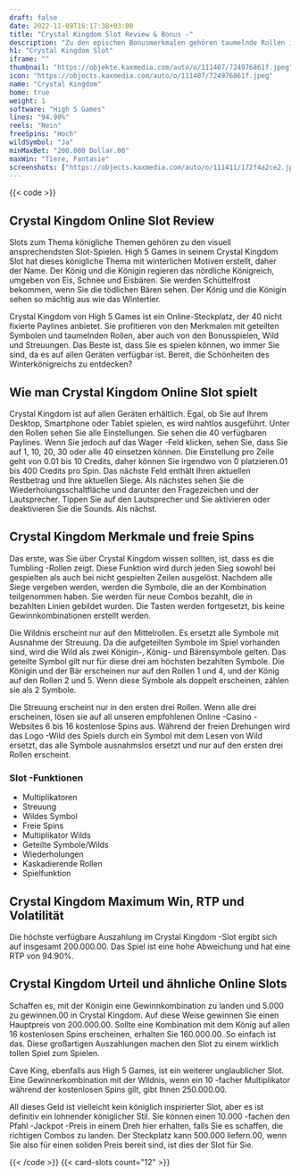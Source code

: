 ```yaml
---
draft: false
date: 2022-11-09T16:17:38+03:00
title: "Crystal Kingdom Slot Review & Bonus -"
description: "Zu den epischen Bonusmerkmalen gehören taumelnde Rollen im Crystal Kingdom Slot von High 5 Games! Lesen Sie unsere Rezension, um mehr zu entdecken! Beinhaltet RTP, Funktionen und Auszahlungen."
h1: "Crystal Kingdom Slot"
iframe: ""
thumbnail: "https://objekte.kaxmedia.com/auto/o/111407/724976861f.jpeg"
icon: "https://objects.kaxmedia.com/auto/o/111407/724976861f.jpeg"
name: "Crystal Kingdom"
home: true
weight: 1
software: "High 5 Games"
lines: "94.90%"
reels: "Nein"
freeSpins: "Hoch"
wildSymbol: "Ja"
minMaxBet: "200.000 Dollar.00"
maxWin: "Tiere, Fantasie"
screenshots: ["https://objects.kaxmedia.com/auto/o/111411/172f4a2ce2.jpeg"]
---
```


{{< code >}}<h2>Crystal Kingdom Online Slot Review</h2><p>Slots zum Thema königliche Themen gehören zu den visuell ansprechendsten Slot-Spielen. High 5 Games in seinem Crystal Kingdom Slot hat dieses königliche Thema mit winterlichen Motiven erstellt, daher der Name. Der König und die Königin regieren das nördliche Königreich, umgeben von Eis, Schnee und Eisbären. Sie werden Schüttelfrost bekommen, wenn Sie die tödlichen Bären sehen. Der König und die Königin sehen so mächtig aus wie das Wintertier.</p><p>Crystal Kingdom von High 5 Games ist ein Online-Steckplatz, der 40 nicht fixierte Paylines anbietet. Sie profitieren von den Merkmalen mit geteilten Symbolen und taumelnden Rollen, aber auch von den Bonusspielen, Wild und Streuungen. Das Beste ist, dass Sie es spielen können, wo immer Sie sind, da es auf allen Geräten verfügbar ist. Bereit, die Schönheiten des Winterkönigreichs zu entdecken?</p><h2>Wie man Crystal Kingdom Online Slot spielt</h2><p>Crystal Kingdom ist auf allen Geräten erhältlich. Egal, ob Sie auf Ihrem Desktop, Smartphone oder Tablet spielen, es wird nahtlos ausgeführt. Unter den Rollen sehen Sie alle Einstellungen. Sie sehen die 40 verfügbaren Paylines. Wenn Sie jedoch auf das Wager -Feld klicken, sehen Sie, dass Sie auf 1, 10, 20, 30 oder alle 40 einsetzen können. Die Einstellung pro Zeile geht von 0.01 bis 10 Credits, daher können Sie irgendwo von 0 platzieren.01 bis 400 Credits pro Spin. Das nächste Feld enthält Ihren aktuellen Restbetrag und Ihre aktuellen Siege. Als nächstes sehen Sie die Wiederholungsschaltfläche und darunter den Fragezeichen und der Lautsprecher. Tippen Sie auf den Lautsprecher und Sie aktivieren oder deaktivieren Sie die Sounds. Als nächst.</p><h2>Crystal Kingdom Merkmale und freie Spins</h2><p>Das erste, was Sie über Crystal Kingdom wissen sollten, ist, dass es die Tumbling -Rollen zeigt. Diese Funktion wird durch jeden Sieg sowohl bei gespielten als auch bei nicht gespielten Zeilen ausgelöst. Nachdem alle Siege vergeben werden, werden die Symbole, die an der Kombination teilgenommen haben. Sie werden für neue Combos bezahlt, die in bezahlten Linien gebildet wurden. Die Tasten werden fortgesetzt, bis keine Gewinnkombinationen erstellt werden.</p><p>Die Wildnis erscheint nur auf den Mittelrollen. Es ersetzt alle Symbole mit Ausnahme der Streuung. Da die aufgeteilten Symbole im Spiel vorhanden sind, wird die Wild als zwei Königin-, König- und Bärensymbole gelten. Das geteilte Symbol gilt nur für diese drei am höchsten bezahlten Symbole. Die Königin und der Bär erscheinen nur auf den Rollen 1 und 4, und der König auf den Rollen 2 und 5. Wenn diese Symbole als doppelt erscheinen, zählen sie als 2 Symbole.</p><p>Die Streuung erscheint nur in den ersten drei Rollen. Wenn alle drei erscheinen, lösen sie auf all unseren empfohlenen Online -Casino -Websites 6 bis 16 kostenlose Spins aus. Während der freien Drehungen wird das Logo -Wild des Spiels durch ein Symbol mit dem Lesen von Wild ersetzt, das alle Symbole ausnahmslos ersetzt und nur auf den ersten drei Rollen erscheint.</p><h3>
Slot -Funktionen</h3><ul>
<li></span>
Multiplikatoren</li>
<li></span>
Streuung</li>
<li></span>
Wildes Symbol</li>
<li></span>
Freie Spins</li>
<li></span>
Multiplikator Wilds</li>
<li></span>
Geteilte Symbole/Wilds</li>
<li></span>
Wiederholungen</li>
<li></span>
Kaskadierende Rollen</li>
<li></span>
Spielfunktion</li></ul><h2>Crystal Kingdom Maximum Win, RTP und Volatilität</h2><p>Die höchste verfügbare Auszahlung im Crystal Kingdom -Slot ergibt sich auf insgesamt 200.000.00. Das Spiel ist eine hohe Abweichung und hat eine RTP von 94.90%.</p><h2>Crystal Kingdom Urteil und ähnliche Online Slots</h2><p>Schaffen es, mit der Königin eine Gewinnkombination zu landen und 5.000 zu gewinnen.00 in Crystal Kingdom. Auf diese Weise gewinnen Sie einen Hauptpreis von 200.000.00. Sollte eine Kombination mit dem König auf allen 16 kostenlosen Spins erscheinen, erhalten Sie 160.000.00. So einfach ist das. Diese großartigen Auszahlungen machen den Slot zu einem wirklich tollen Spiel zum Spielen.</p><p>Cave King, ebenfalls aus High 5 Games, ist ein weiterer unglaublicher Slot. Eine Gewinnerkombination mit der Wildnis, wenn ein 10 -facher Multiplikator während der kostenlosen Spins gilt, gibt Ihnen 250.000.00.</p><p>All dieses Geld ist vielleicht kein königlich inspirierter Slot, aber es ist definitiv ein lohnender königlicher Stil. Sie können einen 10.000 -fachen den Pfahl -Jackpot -Preis in einem Dreh hier erhalten, falls Sie es schaffen, die richtigen Combos zu landen. Der Steckplatz kann 500.000 liefern.00, wenn Sie also für einen soliden Preis bereit sind, ist dies der Slot für Sie.</p>{{< /code >}}
 {{< card-slots count="12" >}}